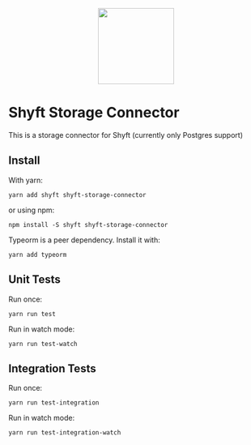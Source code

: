 <p align="center">
  <a href="https://shyft.dev" target="_blank">
    <img
      src="https://shyft.dev/img/shyft-logo.svg"
      width="150"
    />
  </a>
</p>

# Shyft Storage Connector

This is a storage connector for Shyft (currently only Postgres support)

## Install

With yarn:

```
yarn add shyft shyft-storage-connector
```

or using npm:

```
npm install -S shyft shyft-storage-connector
```

Typeorm is a peer dependency. Install it with:

```
yarn add typeorm
```

## Unit Tests

Run once:

```
yarn run test
```

Run in watch mode:

```
yarn run test-watch
```

## Integration Tests

Run once:

```
yarn run test-integration
```

Run in watch mode:

```
yarn run test-integration-watch
```
